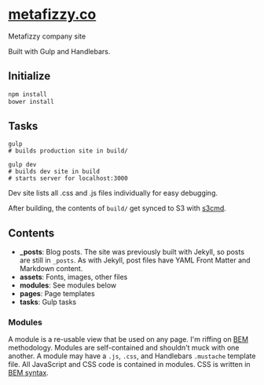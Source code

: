 # [metafizzy.co](http://metafizzy.co)

Metafizzy company site

Built with Gulp and Handlebars.

## Initialize

``` bash
npm install
bower install
```

## Tasks

```
gulp
# builds production site in build/

gulp dev
# builds dev site in build
# starts server for localhost:3000
```

Dev site lists all .css and .js files individually for easy debugging.

After building, the contents of `build/` get synced to S3 with [s3cmd](http://s3tools.org/s3cmd).

## Contents

+ **_posts**: Blog posts. The site was previously built with Jekyll, so posts are still in `_posts`. As with Jekyll, post files have YAML Front Matter and Markdown content.
+ **assets**: Fonts, images, other files
+ **modules**: See modules below
+ **pages**: Page templates
+ **tasks**: Gulp tasks

### Modules

A module is a re-usable view that be used on any page. I'm riffing on [BEM](https://bem.info) methodology. Modules are self-contained and shouldn't muck with one another. A module may have a `.js`, `.css`, and Handlebars `.mustache` template file. All JavaScript and CSS code is contained in modules. CSS is written in [BEM syntax](http://csswizardry.com/2013/01/mindbemding-getting-your-head-round-bem-syntax/).
